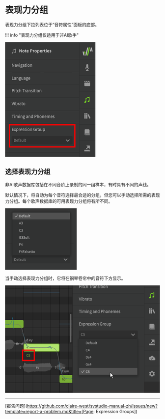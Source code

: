 # 表现力分组

表现力分组下拉列表位于“音符属性”面板的底部。

!!! info "表现力分组仅适用于非AI歌手"

![表现力分组](../img/note-properties/expression-groups.png)

## 选择表现力分组
非AI歌声数据库包括在不同音阶上录制的同一组样本，有时具有不同的声线。

默认情况下，将自动为每个音符选择最合适的分组，但您可以手动选择所需的表现力分组。每个歌声数据库的可用表现力分组将有所不同。

![Genbu的表现力分组](../img/note-properties/expression-group-dropdown-genbu.png)

当手动选择表现力分组时，它将在钢琴卷帘中的音符下方显示。

![Maki的表现力分组](../img/note-properties/expression-groups-maki.png)

---

[报告问题](https://github.com/claire-west/svstudio-manual-zh/issues/new?template=report-a-problem.md&title=[Page: Expression Groups])